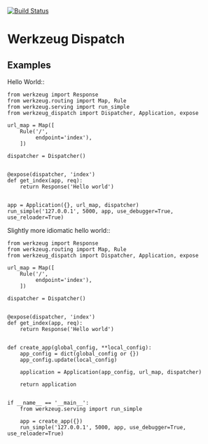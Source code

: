 [![Build Status](https://travis-ci.org/bwhmather/werkzeug_dispatch.png?branch=master)](https://travis-ci.org/bwhmather/werkzeug_dispatch)

Werkzeug Dispatch
=================

Examples
--------

Hello World::

    from werkzeug import Response
    from werkzeug.routing import Map, Rule
    from werkzeug.serving import run_simple
    from werkzeug_dispatch import Dispatcher, Application, expose

    url_map = Map([
        Rule('/',
             endpoint='index'),
        ])

    dispatcher = Dispatcher()


    @expose(dispatcher, 'index')
    def get_index(app, req):
        return Response('Hello world')


    app = Application({}, url_map, dispatcher)
    run_simple('127.0.0.1', 5000, app, use_debugger=True, use_reloader=True)


Slightly more idiomatic hello world::

    from werkzeug import Response
    from werkzeug.routing import Map, Rule
    from werkzeug_dispatch import Dispatcher, Application, expose

    url_map = Map([
        Rule('/',
             endpoint='index'),
        ])

    dispatcher = Dispatcher()


    @expose(dispatcher, 'index')
    def get_index(app, req):
        return Response('Hello world')


    def create_app(global_config, **local_config):
        app_config = dict(global_config or {})
        app_config.update(local_config)

        application = Application(app_config, url_map, dispatcher)

        return application


    if __name__ == '__main__':
        from werkzeug.serving import run_simple

        app = create_app({})
        run_simple('127.0.0.1', 5000, app, use_debugger=True, use_reloader=True)
